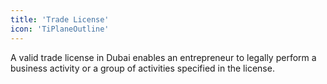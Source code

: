 ```yaml
---
title: 'Trade License'
icon: 'TiPlaneOutline'
---
```


A valid trade license in Dubai enables an entrepreneur to legally perform a business activity or a group of activities specified in the license.
